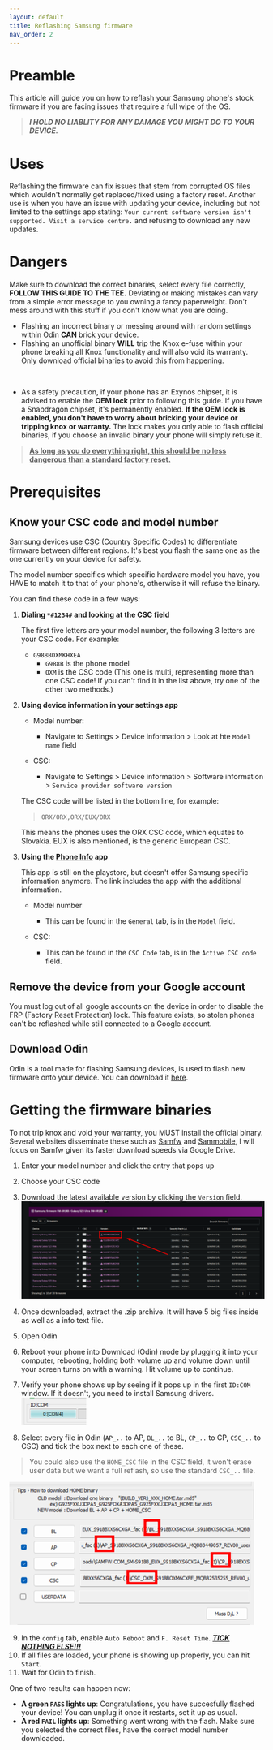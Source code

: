 ```yaml
---
layout: default
title: Reflashing Samsung firmware
nav_order: 2
---
```


# Preamble

This article will guide you on how to reflash your Samsung phone's stock firmware if you are facing issues that require a full wipe of the OS.

> ***I HOLD NO LIABLITY FOR ANY DAMAGE YOU MIGHT DO TO YOUR DEVICE.***

# Uses

Reflashing the firmware can fix issues that stem from corrupted OS files which wouldn't normally get replaced/fixed using a factory reset. Another use is when you have an issue with updating your device, including but not limited to the settings app stating: `Your current software version isn't supported. Visit a service centre.` and refusing to download any new updates.

# Dangers

Make sure to download the correct binaries, select every file correctly, **FOLLOW THIS GUIDE TO THE TEE.** Deviating or making mistakes can vary from a simple error message to you owning a fancy paperweight. Don't mess around with this stuff if you don't know what you are doing. 

- Flashing an incorrect binary or messing around with random settings within Odin **CAN** brick your device.
- Flashing an unofficial binary **WILL** trip the Knox e-fuse within your phone breaking all Knox functionality and will also void its warranty. Only download official binaries to avoid this from happening.

<br>

- As a safety precaution, if your phone has an Exynos chipset, it is advised to enable the **OEM lock** prior to following this guide. If you have a Snapdragon chipset, it's permanently enabled. **If the OEM lock is enabled, you don't have to worry about bricking your device or tripping knox or warranty.** The lock makes you only able to flash official binaries, if you choose an invalid binary your phone will simply refuse it.

> <u> **As long as you do everything right, this should be no less dangerous than a standard factory reset.** </u>


# Prerequisites

## Know your CSC code and model number

Samsung devices use [CSC](https://technastic.com/samsung-csc-codes-list/) (Country Specific Codes) to differentiate firmware between different regions. It's best you flash the same one as the one currently on your device for safety.

The model number specifies which specific hardware model you have, you HAVE to match it to that of your phone's, otherwise it will refuse the binary.

You can find these code in a few ways:

1. **Dialing `*#1234#` and looking at the CSC field**

    The first five letters are your model number, the following 3 letters are your CSC code. For example:

    - `G988BOXMKHXEA`
        - `G988B` is the phone model
        - `OXM` is the CSC code (This one is multi, representing more than one CSC code! If you can't find it in the list above, try one of the other two methods.)

2. **Using device information in your settings app**

    - Model number:
        - Navigate to Settings > Device information > Look at hte `Model name` field

    - CSC: 
        - Navigate to Settings > Device information > Software information > `Service provider software version`

    The CSC code will be listed in the bottom line, for example:
    >  `ORX/ORX,ORX/EUX/ORX`

    This means the phones uses the ORX CSC code, which equates to Slovakia. EUX is also mentioned, is the generic European CSC. 


3. **Using the [Phone Info](https://www.apkmirror.com/apk/vndnguyen/phone-info-%E2%98%85samsung%E2%98%85/) app**

    This app is still on the playstore, but doesn't offer Samsung specific information anymore. The link includes the app with the additional information.

    - Model number
        - This can be found in the `General` tab, is in the `Model` field.


    - CSC:
        - This can be found in the `CSC Code` tab, is in the `Active CSC code` field.


## Remove the device from your Google account

You must log out of all google accounts on the device in order to disable the FRP (Factory Reset Protection) lock. This feature exists, so stolen phones can't be reflashed while still connected to a Google account.

## Download Odin

Odin is a tool made for flashing Samsung devices, is used to flash new firmware onto your device. You can download it [here](https://odindownload.com/).



# Getting the firmware binaries

To not trip knox and void your warranty, you MUST install the official binary. Several websites disseminate these such as [Samfw](https://samfw.com/) and [Sammobile](https://www.sammobile.com/), I will focus on Samfw given its faster download speeds via Google Drive.

1. Enter your model number and click the entry that pops up
2. Choose your CSC code
3. Download the latest available version by clicking the `Version` field.
![Image showing the field to click](../assets/images/Samsung-flash/Select-version.png)
4. Once downloaded, extract the .zip archive. It will have 5 big files inside as well as a info text file.
5. Open Odin
6. Reboot your phone into Download (Odin) mode by plugging it into your computer, rebooting, holding both volume up and volume down until your screen turns on with a warning. Hit volume up to continue.
7. Verify your phone shows up by seeing if it pops up in the first `ID:COM` window. If it doesn't, you need to install Samsung drivers. <br>
![Image showing a blue IMG:COM window, indicating a device is connected](../assets/images/Samsung-flash/ID:COM.png)

8. Select every file in Odin (`AP_..` to AP, `BL_..` to BL, `CP_..` to CP, `CSC_..` to CSC) and tick the box next to each one of these. 

> You could also use the `HOME_CSC` file in the CSC field, it won't erase user data but we want a full reflash, so use the standard `CSC_..` file.

![Image showing the above loaded into Odin](../assets/images/Samsung-flash/Odin-config.png)

9. In the `config` tab, enable `Auto Reboot` and `F. Reset Time`. <u> ***TICK NOTHING ELSE!!!*** </u>
10. If all files are loaded, your phone is showing up properly, you can hit `Start`.
11. Wait for Odin to finish.

One of two results can happen now:

- **A green `PASS` lights up**: Congratulations, you have succesfully flashed your device! You can unplug it once it restarts, set it up as usual.
- **A red `FAIL` lights up**: Something went wrong with the flash. Make sure you selected the correct files, have the correct model number downloaded.
